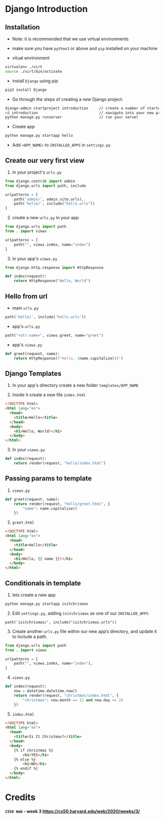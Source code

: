 # Django Introduction

## Installation

- Note: it is recommended that we use virtual environments
- make sure you have `python3` or above and `pip` installed on your machine

- vitual environment

```bash
virtualenv ./virt
source ./virt/bin/activate
```

- install `Django` using pip

```bash
pip3 install Django
```

- Go through the steps of creating a new Django project:

```bash
django-admin startproject introduction     // create a number of starter files for our project
cd introduction                            // navigate into your new project’s directory
python manage.py runserver                 // run your server
```

- Create app

```bash
python manage.py startapp hello
```

- Add `<APP_NAME>` to `INSTALLED_APPS` in `settings.py`

## Create our very first view

1. In your project's `urls.py`

```python
from django.contrib import admin
from django.urls import path, include

urlpatterns = [
    path('admin/', admin.site.urls),
    path('hello/', include("hello.urls"))
]
```

2. create a new `urls.py` in your app

```python
from django.urls import path
from . import views

urlpatterns = [
    path("", views.index, name="index")
]
```

3. In your app's `views.py`

```python
from django.http.response import HttpResponse

def index(request):
    return HttpResponse("Hello, World")
```

## Hello from url

- main `urls.py`

```python
path('hello/', include('hello.urls'))
```

- app's `urls.py`

```python
path("<str:name>", views.greet, name="greet")
```

- app's `views.py`

```python
def greet(request, name):
    return HttpResponse(f"Hello, {name.capitalize()}")
```

## Django Templates

1. In your app's directory create a new folder `templates/APP_NAME`

2. Inside it create a new file `index.html`

```html
<!DOCTYPE html>
<html lang="en">
  <head>
    <title>Hello</title>
  </head>
  <body>
    <h1>Hello, World!</h1>
  </body>
</html>
```

3. In your `views.py`

```python
def index(request):
    return render(request, "hello/index.html")
```

## Passing params to template

1. `views.py`

```python
def greet(request, name):
    return render(request, "hello/greet.html", {
        "name": name.capitalize()
    })
```

2. `greet.html`

```html
<!DOCTYPE html>
<html lang="en">
  <head>
    <title>Hello</title>
  </head>
  <body>
    <h1>Hello, {{ name }}!</h1>
  </body>
</html>
```

## Conditionals in template

1. lets create a new app

```bash
python manage.py startapp isitchrismas
```

2. Edit `settings.py`, adding `isitchrismas` as one of our `INSTALLED_APPS`

```pyton
path('isitchrismas/', include("isitchrismas.urls"))
```

3. Create another `urls.py` file within our new app’s directory, and update it to include a path.

```python
from django.urls import path
from . import views

urlpatterns = [
    path("", views.index, name="index"),
]
```

4. `views.py`

```python
def index(request):
    now = datetime.datetime.now()
    return render(request, "christmas/index.html", {
        "christmas": now.month == 12 and now.day == 25
    })
```

5. `index.html`

<!-- prettier-ignore -->
```html
<!DOCTYPE html>
<html lang="en">
  <head>
    <title>Is It Christmas?</title>
  </head>
  <body>
    {% if christmas %}
        <h1>YES</h1>
    {% else %}
        <h1>NO</h1>
    {% endif %}
  </body>
</html>
```

# Credits

#### `CS50 Web` - week 3 https://cs50.harvard.edu/web/2020/weeks/3/
